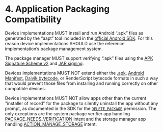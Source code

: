 # 4\. Application Packaging Compatibility

Device implementations MUST install and run Android “.apk” files as generated
by the “aapt” tool included in the [official Android SDK](http://developer.android.com/tools/help/index.html).
For this reason device implementations SHOULD use the reference implementation’s
package management system.

The package manager MUST support verifying “.apk” files using the
[APK Signature Scheme v2](https://source.android.com/security/apksigning/v2.html)
and [JAR signing](https://source.android.com/security/apksigning/v2.html#v1-verification).

Devices implementations MUST NOT extend either the
[.apk](http://developer.android.com/guide/components/fundamentals.html),
[Android Manifest](http://developer.android.com/guide/topics/manifest/manifest-intro.html),
[Dalvik bytecode](https://android.googlesource.com/platform/dalvik/), or
RenderScript bytecode formats in such a way that would prevent those files from
installing and running correctly on other compatible devices.

Device implementations MUST NOT allow apps other than the current
"installer of record" for the package to silently uninstall the app without any
prompt, as documented in the SDK for the [`DELETE_PACKAGE`](https://developer.android.com/reference/android/Manifest.permission.html#DELETE_PACKAGES)
permission. The only exceptions are the system package verifier app handling
[PACKAGE_NEEDS_VERIFICATION](https://developer.android.com/reference/android/content/Intent.html#ACTION_PACKAGE_NEEDS_VERIFICATION)
intent and the storage manager app handling [ACTION_MANAGE_STORAGE](https://developer.android.com/reference/android/os/storage/StorageManager.html#ACTION_MANAGE_STORAGE)
intent.
